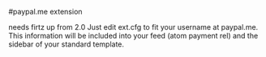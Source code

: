#paypal.me extension

needs firtz up from 2.0
Just edit ext.cfg to fit your username at paypal.me. This information will be included into your feed (atom payment rel) and the sidebar of your 
standard template.


